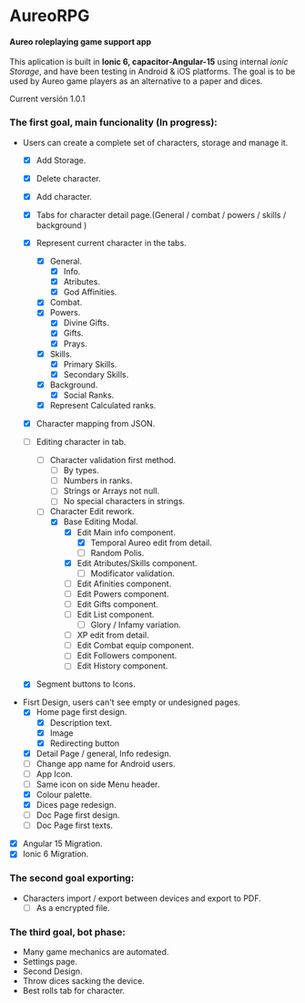 # AureoRPG
#### Aureo roleplaying game support app

This aplication is built in **Ionic 6, capacitor-Angular-15** using internal *ionic Storage*, and have been testing in Android  & iOS platforms.
The goal is to be used by Aureo game players as an alternative to a paper and dices.

Current versión 1.0.1

### The first goal, main funcionality (In progress):
- Users can create a complete set of characters, storage and manage it.
  - [x] Add Storage.
  - [x] Delete character.
  - [x] Add character.
  - [x] Tabs for character detail page.(General / combat / powers / skills / background )
  - [x] Represent current character in the tabs.
    - [x] General.
      - [x] Info.
      - [x] Atributes.
      - [x] God Affinities.
    - [x] Combat.
    - [x] Powers.
      - [x] Divine Gifts.
      - [x] Gifts.
      - [x] Prays.
    - [x] Skills.
      - [x] Primary Skills.
      - [x] Secondary Skills.
    - [x] Background.
      - [x] Social Ranks.
    - [x] Represent Calculated ranks.
  - [x] Character mapping from JSON.
  - [ ] Editing character in tab.
    - [ ] Character validation first method.
      - [ ] By types.
      - [ ] Numbers in ranks.
      - [ ] Strings or Arrays not null.
      - [ ] No special characters in strings.
    - [ ] Character Edit rework.
      - [x] Base Editing Modal.
        - [x] Edit Main info component.
          - [x] Temporal Aureo edit from detail.
          - [ ] Random Polis.
        - [x] Edit Atributes/Skills component.
          - [ ] Modificator validation.
        - [ ] Edit Afinities component.
        - [ ] Edit Powers component.
        - [ ] Edit Gifts component.
        - [ ] Edit List component.
          - [ ] Glory / Infamy variation.
        - [ ] XP edit from detail.
        - [ ] Edit Combat equip component.
        - [ ] Edit Followers component.
        - [ ] Edit History component.
  - [x] Segment buttons to Icons.

 
- Fisrt Design, users can't see empty or undesigned pages.
  - [x] Home page first design.
    - [x] Description text.
    - [x] Image
    - [x] Redirecting button
  - [x] Detail Page / general, Info redesign.
  - [ ] Change app name for Android users.
  - [ ] App Icon.
  - [ ] Same icon on side Menu header.
  - [x] Colour palette.
  - [x] Dices page redesign.
  - [ ] Doc Page first design.
  - [ ] Doc Page first texts.

- [x] Angular 15 Migration.
- [x] Ionic 6 Migration.

### The second goal exporting:
- Characters import / export between devices and export to PDF.
	- [ ] As a encrypted file.

### The third goal, bot phase: 
- Many game mechanics are automated.
- Settings page.
- Second Design.
- Throw dices sacking the device.
- Best rolls tab for character.
